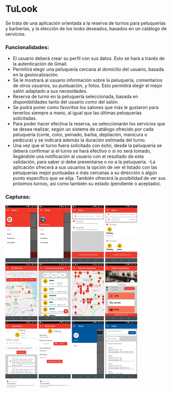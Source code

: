 # TuLook
Se trata de una aplicación orientada a la reserva de turnos para peluquerías y barberías, y la elección de los looks deseados, basados en un catálogo de servicios.

### Funcionalidades:
  - El usuario deberá crear su perfil con sus datos. Esto se hará a través de la autenticación de Gmail.
  - Permitirá elegir una peluquería cercana al domicilio del usuario, basada en la geolocalización.
  - Se le mostrará al usuario información sobre la peluquería, comentarios de otros usuarios, su puntuación, y fotos. Esto permitirá elegir el mejor salón adaptado a sus necesidades.
  - Reserva de turno en la peluquería seleccionada, basada en disponibilidades tanto del usuario como del salón.
  - Se podrá poner como favoritos los salones que más le gustaron para tenerlos siempre a mano, al igual que las últimas peluquerías solicitadas.
  - Para poder hacer efectiva la reserva, se seleccionarán los servicios que se desea realizar, según un sistema de catálogo ofrecido por cada peluquería (corte, color, peinado, barba, depilación, manicura o pedicura) y se indicará además la duración estimada del turno.
  - Una vez que el turno fuera solicitado con éxito, desde la peluquería se deberá confirmar si el turno se hará efectivo o si no será tomado, llegándole una notificación al usuario con el resultado de esta validación, para saber si debe presentarse o no a la peluquería.
  -La aplicación ofrecerá a sus usuarios la opción de ver el listado con las peluquerías mejor puntuadas o más cercanas a su dirección o algún punto específico que se elija. También ofrecerá la posibilidad de ver sus próximos turnos, así como también su estado (pendiente o aceptado).

### Capturas:
<img src="/imagenes/Menu Sin Loguear.jpeg" alt="Menu Sin Loguear" width="100"/>
<img src="/imagenes/Menu Logueado.jpeg" alt="Menu Logueado" width="100"/>
<img src="/imagenes/Inicio Sin Loguear.jpeg" alt="Inicio Sin Loguear" width="100"/>
<img src="/imagenes/Inicio Logueado.jpeg" alt="Inicio Logueado" width="100"/>
<img src="/imagenes/Mi Ubicacion.jpeg" alt="Mi Ubicacion" width="100"/>
<img src="/imagenes/Listado Peluquerias.jpeg" alt="Listado Peluquerias" width="100"/>
<img src="/imagenes/Mapa Peluquerias.jpeg" alt="Mapa Peluquerias" width="100"/>
<img src="/imagenes/Detalle Peluqueria.jpeg" alt="Detalle Peluqueria" width="100"/>
<img src="/imagenes/Comentarios 2.jpeg" alt="Comentarios 2" width="100"/>
<img src="/imagenes/Seleccion Turno.jpeg" alt="Seleccion Turno" width="100"/>
<img src="/imagenes/Menu Peluqueria.jpeg" alt="Menu Peluqueria" width="100"/>
<img src="/imagenes/Inicio Peluqueria.jpeg" alt="Inicio Peluqueria" width="100"/>
<img src="/imagenes/Notificacion Confirmada.jpeg" alt="Notificacion Confirmada" width="100"/>
<img src="/imagenes/Notificacion Cancelada.jpeg" alt="Notificacion Cancelada" width="100"/>

